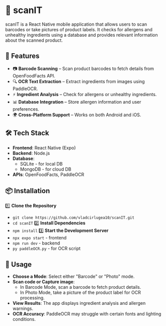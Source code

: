 # 📱 scanIT
scanIT is a React Native mobile application that allows users to scan barcodes or take pictures of product labels. It checks for allergens and unhealthy ingredients using a database and provides relevant information about the scanned product.

## 🚀 Features
- 📷 **Barcode Scanning** – Scan product barcodes to fetch details from OpenFoodFacts API.
- 🔍 **OCR Text Extraction** – Extract ingredients from images using PaddleOCR.
- ⚡ **Ingredient Analysis** – Check for allergens or unhealthy ingredients.
- 📊 **Database Integration** – Store allergen information and user preferences.
- 🌍 **Cross-Platform Support** – Works on both Android and iOS.

## 🛠️ Tech Stack
- **Frontend**: React Native (Expo)
- **Backend**: Node.js
- **Database**: 
  - SQLite - for local DB
  - MongoDB - for cloud DB
- **APIs**: OpenFoodFacts, PaddleOCR

## 📦 Installation
1️⃣ **Clone the Repository**
  - `git clone https://github.com/vladcirlugea10/scanIT.git`
  - `cd scanIT`
2️⃣ **Install Dependencies**
  - `npm install`
3️⃣ **Start the Development Server**
  - `npx expo start` - frontend
  - `npm run dev` - backend
  - `py paddleOCR.py` - for OCR script

## 📸 Usage
- **Choose a Mode**: Select either "Barcode" or "Photo" mode.
- **Scan code or Capture image**:
  - In Barcode Mode, scan a barcode to fetch product details.
  - In Photo Mode, take a picture of the product label for OCR processing.
- **View Results**: The app displays ingredient analysis and allergen warnings.
- **OCR Accuracy**: PaddleOCR may struggle with certain fonts and lighting conditions.
